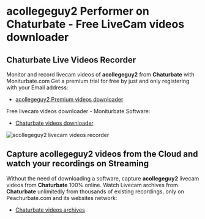 # acollegeguy2 Performer on Chaturbate - Free LiveCam videos downloader

## Chaturbate Live Videos Recorder

Monitor and record livecam videos of **acollegeguy2** from **Chaturbate** with Moniturbate.com
Get a premium trial for free by just and only registering with your Email address:
* [acollegeguy2 Premium videos downloader](https://moniturbate.com/request-demo-licence-key.html)

Free livecam videos downloader - Moniturbate Software:
* [Chaturbate videos downloader](https://moniturbate.com/moniturbate-download-software.html)

![acollegeguy2 livecam videos recorder](https://peachurnet.com/templates/moniturbate-software.png)


## Capture acollegeguy2 videos from the Cloud and watch your recordings on Streaming

Without the need of downloading a software, capture **acollegeguy2** livecam videos from **Chaturbate** 100% online.
Watch Livecam archives from **Chaturbate** unlimitedly from thousands of existing recordings, only on Peachurbate.com and its websites network:
* [Chaturbate videos archives](https://peachurnet.com/)
